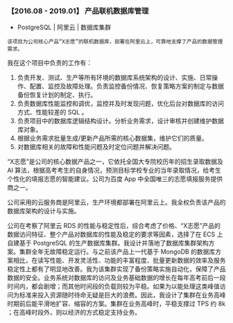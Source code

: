 ###  【2016.08 - 2019.01】  产品联机数据库管理

+ PostgreSQL | 阿里云 | 数据库集群

```
该项目为公司核心产品“X志愿”的联机数据库，部署在阿里云上，可靠地支撑了产品的数据管理需求。
``` 

我在这个项目中负责的工作有：

1. 负责开发、测试、生产等所有环境的数据库系统架构的设计、实施、日常操作、配置、监控及故障处理。负责监控备份情况、恢复策略方案的制定与数据备份恢复计划的制定、执行。
2. 负责数据库性能监控和调优，监控并及时发现问题，优化后台对数据库的访问方式、性能较差的 SQL 。
3. 负责项目中的数据库逻辑结构设计。分析业务需求，设计审核并创建维护数据库对象。
4. 根据业务需求批量生成/更新产品所需的核心数据集，维护它们的质量。
5. 对数据库相关的故障和性能问题及时定位问题并解决问题。


“X志愿”是公司的核心数据产品之一，它依托全国大专院校历年的招生录取数据及 AI 算法，根据高考考生的自身情况，预测目标学校专业的当年录取情况，给考生个性化的填报志愿的智能建议。公司为百度 App 中全国唯三的志愿填报服务提供商之一。

公司采用的云服务商是阿里云，生产环境都部署在阿里云上。我全权负责该产品的数据库架构的设计与实施。

公司在考察了阿里云 RDS 的性能与稳定性后，综合考虑了价格、“X志愿”产品的数据访问特征、整个产品对数据库的性能及稳定的要求等因素，选择了在 ECS 上自建基于 PostgreSQL 的生产数据库集群。我设计并落地了数据库集群架构方案。集群全年无故障稳定运行。与之前该产品上一代基于 MongoDB 的数据库方案相比，在读写性能、开发灵活性、功能的丰富程度、批量更新数据的效率及服务稳定性上都有了明显地改善。我为该集群实现了备份策略实施自动化，保障了产品数据的安全。业务系统对数据库的访问及业务基础数据的增长在每年高考前后一段时间内，都会剧增；而其他时间段的负载则较为平稳。如果为以能处理这类峰值访问为标准来投入资源随时待命无疑是巨大的浪费。因此，我设计了集群在业务高峰时期前后能平滑地扩容、缩容的方案。集群在业务高峰时，平稳支撑过 TPS 约 8k ；在高峰时段外，则以经济的方式稳定支持业务。

